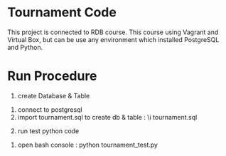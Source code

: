 # Tournament Code
This project is connected to RDB course. This course using Vagrant and Virtual Box, 
but can be use any environment which installed PostgreSQL and Python. 

# Run Procedure
1. create Database & Table
  1) connect to postgresql
  2) import tournament.sql to create db & table : \i tournament.sql
2. run test python code 
  1) open bash console : python tournament_test.py


